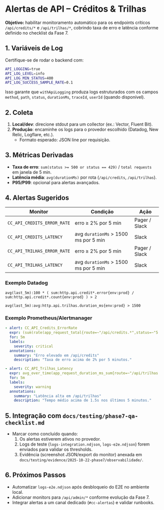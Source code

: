 # Alertas de API – Créditos & Trilhas

**Objetivo:** habilitar monitoramento automático para os endpoints críticos `/api/credits/*` e `/api/trilhas/*`, cobrindo taxa de erro e latência conforme definido no checklist da Fase 7.

## 1. Variáveis de Log
Certifique-se de rodar o backend com:
```bash
API_LOGGING=true
API_LOG_LEVEL=info
API_LOG_MIN_STATUS=400
API_LOG_SUCCESS_SAMPLE_RATE=0.1
```
Isso garante que `withApiLogging` produza logs estruturados com os campos `method`, `path`, `status`, `durationMs`, `traceId`, `userId` (quando disponível).

## 2. Coleta
1. **Local/dev**: direcione stdout para um collector (ex.: Vector, Fluent Bit).  
2. **Produção**: encaminhe os logs para o provedor escolhido (Datadog, New Relic, Logflare, etc.).  
   - Formato esperado: JSON line por requisição.

## 3. Métricas Derivadas
- **Taxa de erro**: `sum(status >= 500 or status == 429)` / `total requests` em janela de 5 min.  
- **Latência média**: `avg(durationMs)` por rota (`/api/credits`, `/api/trilhas`).  
- **P95/P99**: opcional para alertas avançados.

## 4. Alertas Sugeridos
| Monitor | Condição | Ação |
| ------- | -------- | ---- |
| `CC_API_CREDITS_ERROR_RATE` | erro ≥ 2% por 5 min | Pager / Slack |
| `CC_API_CREDITS_LATENCY` | avg `durationMs` > 1500 ms por 5 min | Slack |
| `CC_API_TRILHAS_ERROR_RATE` | erro ≥ 2% por 5 min | Pager / Slack |
| `CC_API_TRILHAS_LATENCY` | avg `durationMs` > 1500 ms por 5 min | Slack |

### Exemplo Datadog
```text
avg(last_5m):100 * ( sum:http.api.credit*.error{env:prod} / sum:http.api.credit*.count{env:prod} ) > 2
```
```text
avg(last_5m):avg:http.api.trilhas.duration_ms{env:prod} > 1500
```

### Exemplo Prometheus/Alertmanager
```yaml
- alert: CC_API_Credits_ErrorRate
  expr: (sum(rate(app_request_total{route=~"/api/credits.*",status=~"5..|429"}[5m])) / sum(rate(app_request_total{route=~"/api/credits.*"}[5m]))) * 100 > 2
  for: 5m
  labels:
    severity: critical
  annotations:
    summary: "Erro elevado em /api/credits"
    description: "Taxa de erro acima de 2% por 5 minutos."

- alert: CC_API_Trilhas_Latency
  expr: avg_over_time(app_request_duration_ms_sum{route=~"/api/trilhas.*"}[5m]) / avg_over_time(app_request_duration_ms_count{route=~"/api/trilhas.*"}[5m]) > 1500
  for: 5m
  labels:
    severity: warning
  annotations:
    summary: "Latência alta em /api/trilhas"
    description: "Tempo médio acima de 1.5s nos últimos 5 minutos."
```

## 5. Integração com `docs/testing/phase7-qa-checklist.md`
- Marcar como concluído quando:  
  1. Os alertas estiverem ativos no provedor.  
  2. Logs de teste (`logs-integration.ndjson`, `logs-e2e.ndjson`) forem enviados para validar os thresholds.  
  3. Evidência (screenshot JSON/export do monitor) anexada em `docs/testing/evidence/2025-10-22-phase7/observabilidade/`.

## 6. Próximos Passos
- Automatizar `logs-e2e.ndjson` após desbloqueio do E2E no ambiente local.  
- Adicionar monitors para `/api/admin/*` conforme evolução da Fase 7.  
- Integrar alertas a um canal dedicado (`#cc-alertas`) e validar runbooks.  
